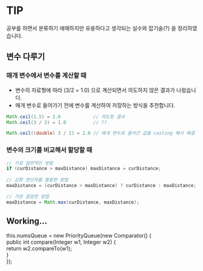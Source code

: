 # TIP

공부를 하면서 분류하기 애매하지만 유용하다고 생각되는 실수와 잡기술(?) 을 정리하였습니다.

## 변수 다루기
### 매개 변수에서 변수를 계산할 때
- 변수의 자료형에 따라 (3/2 = 1.0) 으로 계산되면서 의도하지 않은 결과가 나왔습니다.
- 매개 변수로 들어가기 전에 변수를 계산하여 저장하는 방식을 추천합니다.
```java
Math.ceil(1.5) = 2.0            // 의도한 결과
Math.ceil(3 / 2) = 1.0          // ??

Math.ceil((double) 3 / 2) = 2.0 // 매개 변수로 들어간 값을 casting 해서 해결  
```

### 변수의 크기를 비교해서 할당할 때
```java
// 가장 일반적인 방법
if (curDistance > maxDistance) maxDistance = curDistance;  
             
// 삼항 연산자를 활용한 방법
maxDistance = (curDistance > maxDistance) ? curDistance : maxDistance;

// 가장 깔끔한 방법  
maxDistance = Math.max(curDistance, maxDistance);                     
```

## Working...

this.numsQueue = new PriorityQueue<Integer>(new Comparator<Integer>() {  
  public int compare(Integer w1, Integer w2) {  
    return w2.compareTo(w1);  
  }  
});